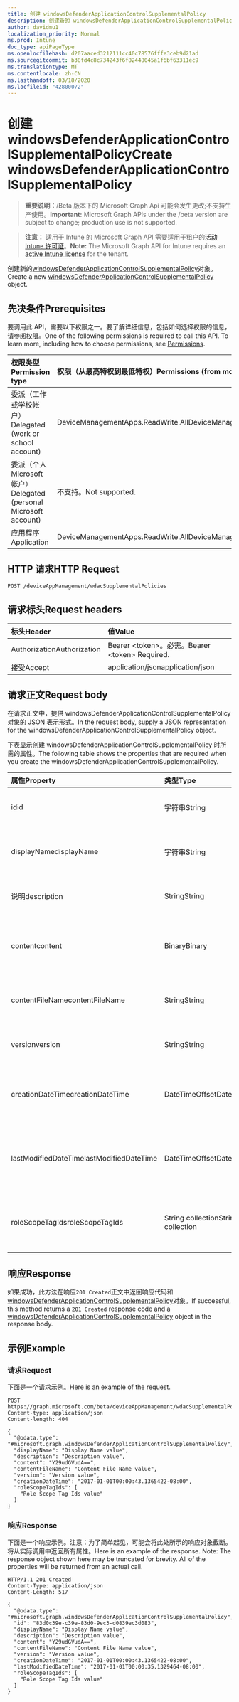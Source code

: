 ```yaml
---
title: 创建 windowsDefenderApplicationControlSupplementalPolicy
description: 创建新的 windowsDefenderApplicationControlSupplementalPolicy 对象。
author: davidmu1
localization_priority: Normal
ms.prod: Intune
doc_type: apiPageType
ms.openlocfilehash: d207aaced3212111cc40c78576fffe3ceb9d21ad
ms.sourcegitcommit: b38fd4c8c734243f6f82448045a1f6bf63311ec9
ms.translationtype: MT
ms.contentlocale: zh-CN
ms.lasthandoff: 03/18/2020
ms.locfileid: "42800072"
---
```

# <a name="create-windowsdefenderapplicationcontrolsupplementalpolicy"></a><span data-ttu-id="851ec-103">创建 windowsDefenderApplicationControlSupplementalPolicy</span><span class="sxs-lookup"><span data-stu-id="851ec-103">Create windowsDefenderApplicationControlSupplementalPolicy</span></span>

> <span data-ttu-id="851ec-104">**重要说明：**/Beta 版本下的 Microsoft Graph Api 可能会发生更改;不支持生产使用。</span><span class="sxs-lookup"><span data-stu-id="851ec-104">**Important:** Microsoft Graph APIs under the /beta version are subject to change; production use is not supported.</span></span>

> <span data-ttu-id="851ec-105">**注意：** 适用于 Intune 的 Microsoft Graph API 需要适用于租户的[活动 Intune 许可证](https://go.microsoft.com/fwlink/?linkid=839381)。</span><span class="sxs-lookup"><span data-stu-id="851ec-105">**Note:** The Microsoft Graph API for Intune requires an [active Intune license](https://go.microsoft.com/fwlink/?linkid=839381) for the tenant.</span></span>

<span data-ttu-id="851ec-106">创建新的[windowsDefenderApplicationControlSupplementalPolicy](../resources/intune-unlock-windowsdefenderapplicationcontrolsupplementalpolicy.md)对象。</span><span class="sxs-lookup"><span data-stu-id="851ec-106">Create a new [windowsDefenderApplicationControlSupplementalPolicy](../resources/intune-unlock-windowsdefenderapplicationcontrolsupplementalpolicy.md) object.</span></span>

## <a name="prerequisites"></a><span data-ttu-id="851ec-107">先决条件</span><span class="sxs-lookup"><span data-stu-id="851ec-107">Prerequisites</span></span>
<span data-ttu-id="851ec-p101">要调用此 API，需要以下权限之一。要了解详细信息，包括如何选择权限的信息，请参阅[权限](/graph/permissions-reference)。</span><span class="sxs-lookup"><span data-stu-id="851ec-p101">One of the following permissions is required to call this API. To learn more, including how to choose permissions, see [Permissions](/graph/permissions-reference).</span></span>

|<span data-ttu-id="851ec-110">权限类型</span><span class="sxs-lookup"><span data-stu-id="851ec-110">Permission type</span></span>|<span data-ttu-id="851ec-111">权限（从最高特权到最低特权）</span><span class="sxs-lookup"><span data-stu-id="851ec-111">Permissions (from most to least privileged)</span></span>|
|:---|:---|
|<span data-ttu-id="851ec-112">委派（工作或学校帐户）</span><span class="sxs-lookup"><span data-stu-id="851ec-112">Delegated (work or school account)</span></span>|<span data-ttu-id="851ec-113">DeviceManagementApps.ReadWrite.All</span><span class="sxs-lookup"><span data-stu-id="851ec-113">DeviceManagementApps.ReadWrite.All</span></span>|
|<span data-ttu-id="851ec-114">委派（个人 Microsoft 帐户）</span><span class="sxs-lookup"><span data-stu-id="851ec-114">Delegated (personal Microsoft account)</span></span>|<span data-ttu-id="851ec-115">不支持。</span><span class="sxs-lookup"><span data-stu-id="851ec-115">Not supported.</span></span>|
|<span data-ttu-id="851ec-116">应用程序</span><span class="sxs-lookup"><span data-stu-id="851ec-116">Application</span></span>|<span data-ttu-id="851ec-117">DeviceManagementApps.ReadWrite.All</span><span class="sxs-lookup"><span data-stu-id="851ec-117">DeviceManagementApps.ReadWrite.All</span></span>|

## <a name="http-request"></a><span data-ttu-id="851ec-118">HTTP 请求</span><span class="sxs-lookup"><span data-stu-id="851ec-118">HTTP Request</span></span>
<!-- {
  "blockType": "ignored"
}
-->
``` http
POST /deviceAppManagement/wdacSupplementalPolicies
```

## <a name="request-headers"></a><span data-ttu-id="851ec-119">请求标头</span><span class="sxs-lookup"><span data-stu-id="851ec-119">Request headers</span></span>
|<span data-ttu-id="851ec-120">标头</span><span class="sxs-lookup"><span data-stu-id="851ec-120">Header</span></span>|<span data-ttu-id="851ec-121">值</span><span class="sxs-lookup"><span data-stu-id="851ec-121">Value</span></span>|
|:---|:---|
|<span data-ttu-id="851ec-122">Authorization</span><span class="sxs-lookup"><span data-stu-id="851ec-122">Authorization</span></span>|<span data-ttu-id="851ec-123">Bearer &lt;token&gt;。必需。</span><span class="sxs-lookup"><span data-stu-id="851ec-123">Bearer &lt;token&gt; Required.</span></span>|
|<span data-ttu-id="851ec-124">接受</span><span class="sxs-lookup"><span data-stu-id="851ec-124">Accept</span></span>|<span data-ttu-id="851ec-125">application/json</span><span class="sxs-lookup"><span data-stu-id="851ec-125">application/json</span></span>|

## <a name="request-body"></a><span data-ttu-id="851ec-126">请求正文</span><span class="sxs-lookup"><span data-stu-id="851ec-126">Request body</span></span>
<span data-ttu-id="851ec-127">在请求正文中，提供 windowsDefenderApplicationControlSupplementalPolicy 对象的 JSON 表示形式。</span><span class="sxs-lookup"><span data-stu-id="851ec-127">In the request body, supply a JSON representation for the windowsDefenderApplicationControlSupplementalPolicy object.</span></span>

<span data-ttu-id="851ec-128">下表显示创建 windowsDefenderApplicationControlSupplementalPolicy 时所需的属性。</span><span class="sxs-lookup"><span data-stu-id="851ec-128">The following table shows the properties that are required when you create the windowsDefenderApplicationControlSupplementalPolicy.</span></span>

|<span data-ttu-id="851ec-129">属性</span><span class="sxs-lookup"><span data-stu-id="851ec-129">Property</span></span>|<span data-ttu-id="851ec-130">类型</span><span class="sxs-lookup"><span data-stu-id="851ec-130">Type</span></span>|<span data-ttu-id="851ec-131">说明</span><span class="sxs-lookup"><span data-stu-id="851ec-131">Description</span></span>|
|:---|:---|:---|
|<span data-ttu-id="851ec-132">id</span><span class="sxs-lookup"><span data-stu-id="851ec-132">id</span></span>|<span data-ttu-id="851ec-133">字符串</span><span class="sxs-lookup"><span data-stu-id="851ec-133">String</span></span>|<span data-ttu-id="851ec-134">WindowsDefenderApplicationControl 补充策略的键。</span><span class="sxs-lookup"><span data-stu-id="851ec-134">The key for the WindowsDefenderApplicationControl supplemental policy.</span></span>|
|<span data-ttu-id="851ec-135">displayName</span><span class="sxs-lookup"><span data-stu-id="851ec-135">displayName</span></span>|<span data-ttu-id="851ec-136">字符串</span><span class="sxs-lookup"><span data-stu-id="851ec-136">String</span></span>|<span data-ttu-id="851ec-137">WindowsDefenderApplicationControl 补充策略的显示名称。</span><span class="sxs-lookup"><span data-stu-id="851ec-137">The display name of WindowsDefenderApplicationControl supplemental policy.</span></span>|
|<span data-ttu-id="851ec-138">说明</span><span class="sxs-lookup"><span data-stu-id="851ec-138">description</span></span>|<span data-ttu-id="851ec-139">String</span><span class="sxs-lookup"><span data-stu-id="851ec-139">String</span></span>|<span data-ttu-id="851ec-140">WindowsDefenderApplicationControl 补充策略的说明。</span><span class="sxs-lookup"><span data-stu-id="851ec-140">The description of WindowsDefenderApplicationControl supplemental policy.</span></span>|
|<span data-ttu-id="851ec-141">content</span><span class="sxs-lookup"><span data-stu-id="851ec-141">content</span></span>|<span data-ttu-id="851ec-142">Binary</span><span class="sxs-lookup"><span data-stu-id="851ec-142">Binary</span></span>|<span data-ttu-id="851ec-143">WindowsDefenderApplicationControl 补充策略内容（以字节数组格式为单位）。</span><span class="sxs-lookup"><span data-stu-id="851ec-143">The WindowsDefenderApplicationControl supplemental policy content in byte array format.</span></span>|
|<span data-ttu-id="851ec-144">contentFileName</span><span class="sxs-lookup"><span data-stu-id="851ec-144">contentFileName</span></span>|<span data-ttu-id="851ec-145">String</span><span class="sxs-lookup"><span data-stu-id="851ec-145">String</span></span>|<span data-ttu-id="851ec-146">WindowsDefenderApplicationControl 补充策略内容的文件名。</span><span class="sxs-lookup"><span data-stu-id="851ec-146">The WindowsDefenderApplicationControl supplemental policy content's file name.</span></span>|
|<span data-ttu-id="851ec-147">version</span><span class="sxs-lookup"><span data-stu-id="851ec-147">version</span></span>|<span data-ttu-id="851ec-148">String</span><span class="sxs-lookup"><span data-stu-id="851ec-148">String</span></span>|<span data-ttu-id="851ec-149">WindowsDefenderApplicationControl 补充策略的版本。</span><span class="sxs-lookup"><span data-stu-id="851ec-149">The WindowsDefenderApplicationControl supplemental policy's version.</span></span>|
|<span data-ttu-id="851ec-150">creationDateTime</span><span class="sxs-lookup"><span data-stu-id="851ec-150">creationDateTime</span></span>|<span data-ttu-id="851ec-151">DateTimeOffset</span><span class="sxs-lookup"><span data-stu-id="851ec-151">DateTimeOffset</span></span>|<span data-ttu-id="851ec-152">上传 WindowsDefenderApplicationControl 补充策略的日期和时间。</span><span class="sxs-lookup"><span data-stu-id="851ec-152">The date and time when the WindowsDefenderApplicationControl supplemental policy was uploaded.</span></span>|
|<span data-ttu-id="851ec-153">lastModifiedDateTime</span><span class="sxs-lookup"><span data-stu-id="851ec-153">lastModifiedDateTime</span></span>|<span data-ttu-id="851ec-154">DateTimeOffset</span><span class="sxs-lookup"><span data-stu-id="851ec-154">DateTimeOffset</span></span>|<span data-ttu-id="851ec-155">上次修改 WindowsDefenderApplicationControl 补充策略的日期和时间。</span><span class="sxs-lookup"><span data-stu-id="851ec-155">The date and time when the WindowsDefenderApplicationControl supplemental policy was last modified.</span></span>|
|<span data-ttu-id="851ec-156">roleScopeTagIds</span><span class="sxs-lookup"><span data-stu-id="851ec-156">roleScopeTagIds</span></span>|<span data-ttu-id="851ec-157">String collection</span><span class="sxs-lookup"><span data-stu-id="851ec-157">String collection</span></span>|<span data-ttu-id="851ec-158">此 WindowsDefenderApplicationControl 补充策略实体的作用域标记列表。</span><span class="sxs-lookup"><span data-stu-id="851ec-158">List of Scope Tags for this WindowsDefenderApplicationControl supplemental policy entity.</span></span>|



## <a name="response"></a><span data-ttu-id="851ec-159">响应</span><span class="sxs-lookup"><span data-stu-id="851ec-159">Response</span></span>
<span data-ttu-id="851ec-160">如果成功，此方法在响应`201 Created`正文中返回响应代码和[windowsDefenderApplicationControlSupplementalPolicy](../resources/intune-unlock-windowsdefenderapplicationcontrolsupplementalpolicy.md)对象。</span><span class="sxs-lookup"><span data-stu-id="851ec-160">If successful, this method returns a `201 Created` response code and a [windowsDefenderApplicationControlSupplementalPolicy](../resources/intune-unlock-windowsdefenderapplicationcontrolsupplementalpolicy.md) object in the response body.</span></span>

## <a name="example"></a><span data-ttu-id="851ec-161">示例</span><span class="sxs-lookup"><span data-stu-id="851ec-161">Example</span></span>

### <a name="request"></a><span data-ttu-id="851ec-162">请求</span><span class="sxs-lookup"><span data-stu-id="851ec-162">Request</span></span>
<span data-ttu-id="851ec-163">下面是一个请求示例。</span><span class="sxs-lookup"><span data-stu-id="851ec-163">Here is an example of the request.</span></span>
``` http
POST https://graph.microsoft.com/beta/deviceAppManagement/wdacSupplementalPolicies
Content-type: application/json
Content-length: 404

{
  "@odata.type": "#microsoft.graph.windowsDefenderApplicationControlSupplementalPolicy",
  "displayName": "Display Name value",
  "description": "Description value",
  "content": "Y29udGVudA==",
  "contentFileName": "Content File Name value",
  "version": "Version value",
  "creationDateTime": "2017-01-01T00:00:43.1365422-08:00",
  "roleScopeTagIds": [
    "Role Scope Tag Ids value"
  ]
}
```

### <a name="response"></a><span data-ttu-id="851ec-164">响应</span><span class="sxs-lookup"><span data-stu-id="851ec-164">Response</span></span>
<span data-ttu-id="851ec-p102">下面是一个响应示例。注意：为了简单起见，可能会将此处所示的响应对象截断。将从实际调用中返回所有属性。</span><span class="sxs-lookup"><span data-stu-id="851ec-p102">Here is an example of the response. Note: The response object shown here may be truncated for brevity. All of the properties will be returned from an actual call.</span></span>
``` http
HTTP/1.1 201 Created
Content-Type: application/json
Content-Length: 517

{
  "@odata.type": "#microsoft.graph.windowsDefenderApplicationControlSupplementalPolicy",
  "id": "83d0c39e-c39e-83d0-9ec3-d0839ec3d083",
  "displayName": "Display Name value",
  "description": "Description value",
  "content": "Y29udGVudA==",
  "contentFileName": "Content File Name value",
  "version": "Version value",
  "creationDateTime": "2017-01-01T00:00:43.1365422-08:00",
  "lastModifiedDateTime": "2017-01-01T00:00:35.1329464-08:00",
  "roleScopeTagIds": [
    "Role Scope Tag Ids value"
  ]
}
```




